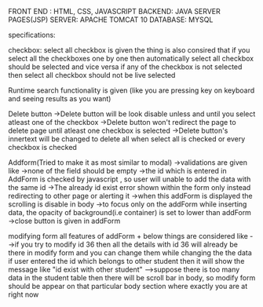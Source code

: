 FRONT END : HTML, CSS, JAVASCRIPT
BACKEND: JAVA SERVER PAGES(JSP)
SERVER: APACHE TOMCAT 10
DATABASE: MYSQL

specifications:

checkbox:
   select all checkbox is given
   the thing is also consired that if you select all the checkboxes one by one then automatically select all checkbox should be selected
   and vice versa if any of the checkbox is not selected then select all checkbox should not be live selected

Runtime search functionality is given
	(like you are pressing key on keyboard and seeing results as you want)


Delete button
  ->Delete button will be look disable unless and until you select atleast one  of the checkbox
  ->Delete button won't redirect the page to delete page until atleast one checkbox is selected
  ->Delete button's innertext will be changed to delete all when select all is checked or every checkbox is checked

Addform(Tried to make it as most similar to modal)
  ->validations are given like
        ->none of the field should be empty
        ->the id which is entered in AddForm is checked by javascript , so user will unable to add 
          the data with the same id
        ->The already id exist error shown within the form only instead redirecting to other page or alerting it
   ->when this addForm is displayed the scrolling is disable in body
   ->to focus only on the addForm while inserting data, the opacity of background(i.e container) is set to lower than addForm
   ->close button is given in addForm

modifying form
  all features of addForm + below things are considered like
  -->if you try to modify id 36 then all the details with id 36 will already be there in modify form and you can change them
     while changing the the data if user entered the id which belongs to other student then it will show the message like "id exist with other student"
  -->suppose there is too many data in the student table then there will be scroll bar in body, so modify form should be appear on that particular body section 
    where exactly you are at right now


       
